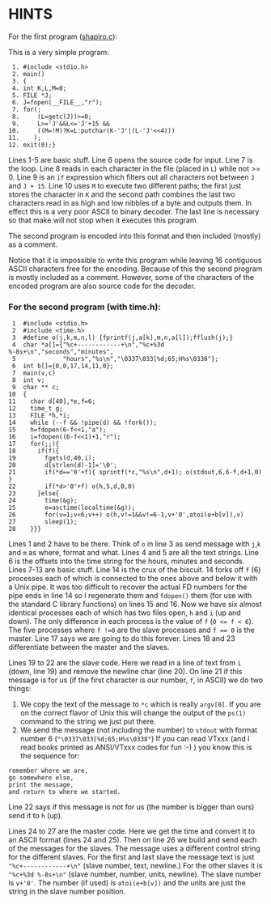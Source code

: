 # HINTS

For the first program ([shapiro.c](shapiro.c)):


This is a very simple program:

```
 1. #include <stdio.h>
 2. main()
 3. {
 4. int K,L,M=0;
 5. FILE *J;
 6. J=fopen(__FILE__,"r");
 7. for(;
 8.     (L=getc(J))>=0;
 9.     L>='J'&&L<='J'+15 &&
10.     ((M=!M)?K=L:putchar(K-'J'|(L-'J'<<4)))
11.    );
12. exit(0);}
```

Lines 1-5 are basic stuff. Line 6 opens the source code for input. Line 7 is the
loop. Line 8 reads in each character in the file (placed in `L`) while not >= 0.
Line 9 is an `if` expression which filters out all characters not between `J`
and `J + 15`. Line 10 uses `M` to execute two different paths; the first just
stores the character in `K` and the second path combines the last two characters
read in as high and low nibbles of a byte and outputs them. In effect this is a
very poor ASCII to binary decoder.  The last line is necessary so that make will
not stop when it executes this program.

The second program is encoded into this format and then included (mostly)
as a comment.

Notice that it is impossible to write this program while leaving 16
contiguous ASCII characters free for the encoding. Because of this the
second program is mostly included as a comment. However, some of the
characters of the encoded program are also source code for the decoder.


### For the second program (with time.h):

```
 1  #include <stdio.h>
 2  #include <time.h>
 3  #define o(j,k,m,n,l) {fprintf(j,a[k],m,n,a[l]);fflush(j);}
 4  char *a[]={"%c+------------+\n","%c+%3d %-8s+\n","seconds","minutes",
 5             "hours","%s\n","\0337\033[%d;65;H%s\0338"};
 6  int b[]={0,0,17,14,11,0};
 7  main(v,c)
 8  int v;
 9  char ** c;
10  {
11    char d[40],*e,f=6;
12    time_t g;
13    FILE *h,*i;
14    while (--f && !pipe(d) && !fork());
15    h=fdopen(6-f<<1,"a");
16    i=fdopen((6-f<<1)+1,"r");
17    for(;;){
18      if(f){
19        fgets(d,40,i);
20        d[strlen(d)-1]='\0';
21        if(*d=='0'+f){ sprintf(*c,"%s\n",d+1); o(stdout,6,6-f,d+1,0) }
22        if(*d>'0'+f) o(h,5,d,0,0)
23      }else{
24        time(&g);
25        e=asctime(localtime(&g));
26        for(v=1;v<6;v++) o(h,v!=1&&v!=6-1,v+'0',atoi(e+b[v]),v)
27        sleep(1);
28    }}}

```

Lines 1 and 2 have to be there. Think of `o` in line 3 as send message with
`j`,`k` and `m` as where, format and what. Lines 4 and 5 are all the text
strings. Line 6 is the offsets into the time string for the hours, minutes and
seconds. Lines 7-13 are basic stuff. Line 14 is the crux of the biscuit. 14
forks off `f` (6) processes each of which is connected to the ones above and
below it with a Unix pipe. It was too difficult to recover the actual FD numbers
for the pipe ends in line 14 so I regenerate them and `fdopen()` them (for use
with the standard C library functions) on lines 15 and 16. Now we have six
almost identical processes each of which has two files open, `h` and `i` (up and
down). The only difference in each process is the value of `f` (`0 <= f < 6`).
The five processes where `f !=0` are the slave processes and `f == 0` is the
master. Line 17 says we are going to do this forever. Lines 18 and 23
differentiate between the master and the slaves.

Lines 19 to 22 are the slave code. Here we read in a line of text from
`i` (down, line 19) and remove the newline char (line 20). On line
21 if this message is for us (if the first character is our number, `f`,
in ASCII) we do two things:

1. We copy the text of the message to `*c` which is really `argv[0]`.  If you are
on the correct flavor of Unix this will change the output of the `ps(1)` command
to the string we just put there.
2. We send the message (not including the number) to `stdout` with format number 6
(`"\0337\033[%d;65;H%s\0338"`) If you can read VTxxx (and I read books printed
as ANSI/VTxxx codes for fun :-) ) you know this is the sequence for:

```
remember where we are,
go somewhere else,
print the message,
and return to where we started.
```

Line 22 says if this message is not for us (the number is bigger than ours)
send it to `h` (up).

Lines 24 to 27 are the master code. Here we get the time and convert it
to an ASCII format (lines 24 and 25). Then on line 26 we build and send
each of the messages for the slaves. The message uses a different control
string for the different slaves. For the first and last slave the message
text is just `"%c+------------+\n"` (slave number, text, newline.) For the
other slaves it is `"%c+%3d %-8s+\n"` (slave number, number, units, newline).
The slave number is `v+'0'`. The number (if used) is `atoi(e+b[v])` and the
units are just the string in the slave number position.


<!--

    Copyright © 1984-2024 by Landon Curt Noll. All Rights Reserved.

    You are free to share and adapt this file under the terms of this license:

	Creative Commons Attribution-ShareAlike 4.0 International (CC BY-SA 4.0)

    For more information, see:

	https://creativecommons.org/licenses/by-sa/4.0/

-->
